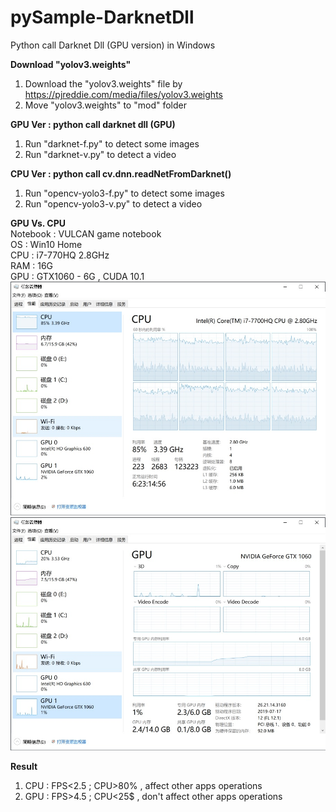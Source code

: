 # pySample-DarknetDll
Python call Darknet Dll (GPU version) in Windows

<b>Download "yolov3.weights"</b>
1) Download the "yolov3.weights" file by https://pjreddie.com/media/files/yolov3.weights 
2) Move "yolov3.weights" to "mod" folder

<b>GPU Ver : python call darknet dll (GPU)</b>
1) Run "darknet-f.py" to detect some images
2) Run "darknet-v.py" to detect a video

<b>CPU Ver : python call cv.dnn.readNetFromDarknet()</b>
1) Run "opencv-yolo3-f.py" to detect some images
2) Run "opencv-yolo3-v.py" to detect a video

<b>GPU Vs. CPU</b><br>
Notebook : VULCAN game notebook <br>
OS  : Win10 Home <br>
CPU : i7-770HQ 2.8GHz <br>
RAM : 16G <br>
GPU : GTX1060 - 6G , CUDA 10.1 <br>
<img src="cpu.jpg"><img src="gpu.jpg">

<b>Result</b><br>
1) CPU :  FPS<2.5 ; CPU>80% , affect other apps operations
2) GPU :  FPS>4.5 ; CPU<25$ , don't affect other apps operations
